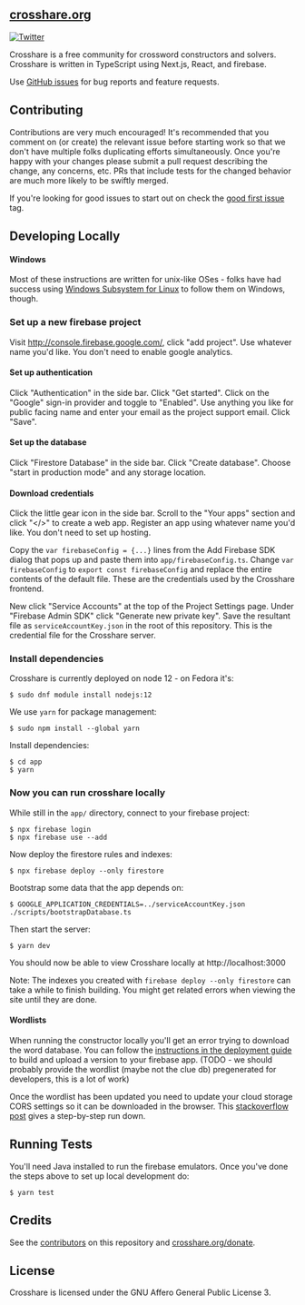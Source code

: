 ## [crosshare.org](https://crosshare.org)

[![Twitter](https://img.shields.io/twitter/follow/crosshareapp?style=social)](https://twitter.com/crosshareapp)

Crosshare is a free community for crossword constructors and solvers. Crosshare is written in TypeScript using Next.js, React, and firebase.

Use [GitHub issues](https://github.com/mdirolf/crosshare/issues) for bug reports and feature requests.

## Contributing

Contributions are very much encouraged! It's recommended that you comment on (or create) the relevant issue before starting work so that we don't have multiple folks duplicating efforts simultaneously. Once you're happy with your changes please submit a pull request describing the change, any concerns, etc. PRs that include tests for the changed behavior are much more likely to be swiftly merged.

If you're looking for good issues to start out on check the [good first issue](https://github.com/mdirolf/crosshare/issues?q=is%3Aissue+is%3Aopen+label%3A"good+first+issue") tag.

## Developing Locally

#### Windows

Most of these instructions are written for unix-like OSes - folks have had success using [Windows Subsystem for Linux](https://docs.microsoft.com/en-us/windows/wsl/about) to follow them on Windows, though.

### Set up a new firebase project

Visit http://console.firebase.google.com/, click "add project". Use whatever name you'd like. You don't need to enable google analytics.

#### Set up authentication

Click "Authentication" in the side bar. Click "Get started". Click on the "Google" sign-in provider and toggle to "Enabled". Use anything you like for public facing name and enter your email as the project support email. Click "Save".

#### Set up the database

Click "Firestore Database" in the side bar. Click "Create database". Choose "start in production mode" and any storage location.

#### Download credentials

Click the little gear icon in the side bar. Scroll to the "Your apps" section and click "</>" to create a web app. Register an app using whatever name you'd like. You don't need to set up hosting. 

Copy the `var firebaseConfig = {...}` lines from the Add Firebase SDK dialog that pops up and paste them into `app/firebaseConfig.ts`. Change `var firebaseConfig` to `export const firebaseConfig` and replace the entire contents of the default file. These are the credentials used by the Crosshare frontend.

New click "Service Accounts" at the top of the Project Settings page. Under "Firebase Admin SDK" click "Generate new private key". Save the resultant file as `serviceAccountKey.json` in the root of this repository. This is the credential file for the Crosshare server.

### Install dependencies

Crosshare is currently deployed on node 12 - on Fedora it's:
```shell
$ sudo dnf module install nodejs:12
```

We use `yarn` for package management:
```shell
$ sudo npm install --global yarn
```

Install dependencies:
```shell
$ cd app
$ yarn
```

### Now you can run crosshare locally

While still in the `app/` directory, connect to your firebase project:
```shell
$ npx firebase login
$ npx firebase use --add
```

Now deploy the firestore rules and indexes:
```shell
$ npx firebase deploy --only firestore
```

Bootstrap some data that the app depends on:
```shell
$ GOOGLE_APPLICATION_CREDENTIALS=../serviceAccountKey.json ./scripts/bootstrapDatabase.ts
```

Then start the server:
```shell
$ yarn dev
```

You should now be able to view Crosshare locally at http://localhost:3000

Note: The indexes you created with `firebase deploy --only firestore` can take a while to finish building. You might get related errors when viewing the site until they are done.

#### Wordlists

When running the constructor locally you'll get an error trying to download the word database. You can follow the [instructions in the deployment guide](/DEPLOY.md#updating-wordlist--clue-database) to build and upload a version to your firebase app. (TODO - we should probably provide the wordlist (maybe not the clue db) pregenerated for developers, this is a lot of work)

Once the wordlist has been updated you need to update your cloud storage CORS settings so it can be downloaded in the browser. This [stackoverflow post](https://stackoverflow.com/a/58613527) gives a step-by-step run down.

## Running Tests

You'll need Java installed to run the firebase emulators. Once you've done the steps above to set up local development do:

```shell
$ yarn test
```

## Credits

See the [contributors](https://github.com/mdirolf/crosshare/graphs/contributors) on this repository and [crosshare.org/donate](https://crosshare.org/donate).

## License

Crosshare is licensed under the GNU Affero General Public License 3.
